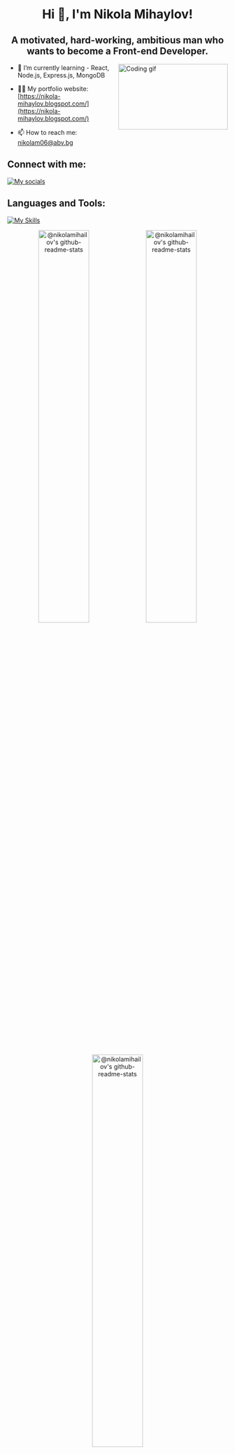 
<h1 align="center">Hi 👋, I'm Nikola Mihaylov!</h1>
<h2 align="center">A motivated, hard-working, ambitious man who wants to become a Front-end Developer.</h2>
<img align="right" alt="Coding gif" width="250" height="150"  src="https://globaleducation.s3.ap-south-1.amazonaws.com/globaledu/gif/front-end-development.gif">

- 🌱 I’m currently learning - React, Node.js, Express.js, MongoDB

- 👨‍💻 My portfolio website:  [https://nikola-mihaylov.blogspot.com/](https://nikola-mihaylov.blogspot.com/)

- 📫 How to reach me:  nikolam06@abv.bg

<h2 align="left">Connect with me:</h2>

[![My socials](https://skillicons.dev/icons?i=linkedin,instagram)](https://skillicons.dev)

<h2 align="left">Languages and Tools:</h2>

[![My Skills](https://skillicons.dev/icons?i=js,react,html,css,nodejs,expressjs,mongodb,php,wordpress,vscode,java,mysql,eclipse)](https://skillicons.dev)

<p align="center">
<a href="https://github.com/nikolamihailov?tab=repositories"><img align="center" width="48%" src="https://github-readme-streak-stats.herokuapp.com?user=nikolamihailov&theme=gotham&hide_border=true&date_format=M%20j%5B%2C%20Y%5D" alt="@nikolamihailov's github-readme-stats" /></a>
<a href="https://github.com/nikolamihailov?tab=repositories"><img align="center" width="48%" src="https://github-readme-stats-one-bice.vercel.app/api?username=nikolamihailov&theme=gotham&show_icons=true&count_private=true&hide_border=false&role=OWNER,ORGANIZATION_MEMBER,COLLABORATOR"  alt="@nikolamihailov's github-readme-stats"/></a>
</p>
<p align="center">
<a href="https://github.com/nikolamihailov?tab=repositories"><img align="center" width="48%" src="https://github-readme-stats.vercel.app/api/top-langs/?username=nikolamihailov&layout=compact&theme=gotham&hide_border=true" alt="@nikolamihailov's github-readme-stats"/></a>
</p>








